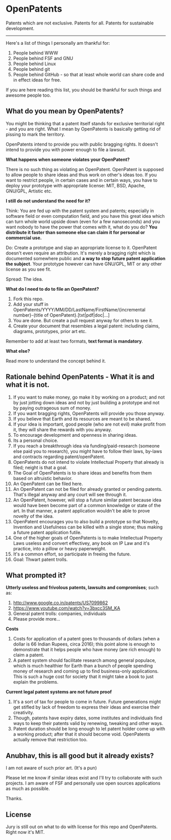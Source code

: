# OpenPatents

Patents which are not exclusive. Patents for all. Patents for sustainable  development.

-----------------

Here's a list of things I personally am thankful for:

1. People behind WWW
2. People behind FSF and GNU
3. People behind Linux
4. People behind git
5. People behind GitHub - so that at least whole world can share code and in effect ideas for free.

If you are here reading this list, you should be thankful for such things and awesome people too.

What do you mean by OpenPatents?
---

You might be thinking that a patent itself stands for exclusive territorial right - and you are right. What I mean by OpenPatents is basically getting rid of pissing to mark the territory. 

OpenPatents intend to provide you with public bragging rights. It doesn't intend to provide you with power enough to file a lawsuit.

**What happens when someone violates your OpenPatent?**

There is no such thing as violating an OpenPatent. OpenPatent is supposed to allow people to share ideas and thus work on other's ideas too. If you want to restrict people, in certain cases and in certain ways, you have to deploy your prototype with appropriate license: MIT, BSD, Apache, GNU/GPL, Artistic etc.

**I still do not understand the need for it?**

Think: You are fed up with the patent system and patents; especially in software field or even computation field, and you have this great idea which can turn whole world upside down (even for a few nanoseconds) and you want nobody to have the power that comes with it, what do you do? **You distribute it faster than someone else can claim it for personal or commercial use.**

Do: Create a prototype and slap an appropriate license to it. OpenPatent doesn't even require an attribution. It's merely a bragging right which is documented somewhere public and **a way to stop future patent application the subject**. Your prototype however can have GNU/GPL, MIT or any other license as you see fit.

Spread: The idea.

**What do I need to do to file an OpenPatent?**

1. Fork this repo.
2. Add your stuff in OpenPatents/YYYY/MM/DD/LastName/FirstName/{incremental number}-{title of OpenPatent}.[txt|pdf|doc|...]
3. You are done. But create a pull request anyway for others to see it.
4. Create your document that resembles a legal patent: including claims, diagrams, prototypes, prior art etc.

Remember to add at least two formats, **text format is mandatory**.

**What else?**

Read more to understand the concept behind it.

Rationale behind OpenPatents - What it is and what it is not.
---

1. If you want to make money, go make it by working on a product; and not by just jotting down ideas and not by just building a prototype and not by paying outrageous sum of money.
2. If you want bragging rights, OpenPatents will provide you those anyway.
3. If you believe that Earth and its resources are meant to be shared.
4. If your idea is important, good people (who are not evil) make profit from it, they will share the rewards with you anyway.
5. To encourage development and openness in sharing ideas.
6. Its a personal choice.
7. If you reach a breakthrough idea via funding/paid-research (someone else paid you to research), you might have to follow their laws, by-laws and contracts regarding patent/openPatent.
8. OpenPatents do not intend to violate Intellectual Property that already is filed; neight is that a goal.
9. The Goal of OpenPatents is to share ideas and benefits from them based on altruistic behavior.
10. An OpenPatent can be filed here.
11. An OpenPatent can not be filed for already granted or pending patents. That's illegal anyway and any court will see through it.
12. An OpenPatent, however, will stop a future similar patent because idea would have been become part of a common knowledge or state of the art. In that manner, a patent application wouldn't be able to prove novelty of the idea.
13. OpenPatent encourages you to also build a prototype so that Novelty, Invention and Usefulness can be killed with a single stone; thus making a future patent application futile.
14. One of the higher goals of OpenPatents is to make Intellectual Property Laws useless and convert effectivey, any book on IP Law and it's practice, into a pillow or heavy paperweight.
15. It's a common effort, so participate in freeing the future.
16. Goal: Thwart patent trolls.
 

What prompted it?
---

**Utterly useless and frivolous patents, lawsuits and compromises**; such as:

1. http://www.google.co.in/patents/US7099862
2. https://www.youtube.com/watch?v=3bxcc3SM_KA
3. General patent trolls: companies, individuals
4. Please provide more...
 

**Costs**

1. Costs for application of a patent goes to thousands of dollars (when a dollar is 66 Indian Rupees, circa 2016); this point alone is enough to demonstrate that it helps people who have money (are rich enough) to claim a patent.
2. A patent system should facilitate research among general populace, which is much healthier for Earth than a bunch of people spending money of research and coming up to find business-only applications. This is such a huge cost for society that it might take a book to just explain the problems.


**Current legal patent systems are not future proof**

1. It's a sort of tax for people to come in future. Future generations might get stifled by lack of freedom to express their ideas and exercise their creativity.
2. Though, patents have expiry dates, some institutes and individuals find ways to keep their patents valid by renewing, tweaking and other ways.
3. Patent duration should be long enough to let patent holder come up with a working product; after that it should become void. OpenPatents actually remove that restriction too.


Anubhav, this is all good but it already exists?
---

I am not aware of such prior art. (It's a pun)

Please let me know if similar ideas exist and I'll try to collaborate with such projects. I am aware of FSF and personally use open sources applications as much as possible.

Thanks.


License
---

Jury is still out on what to do with license for this repo and OpenPatents. Right now it's MIT.

